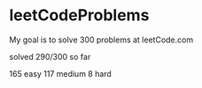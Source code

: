 # leetCodeProblems
My goal is to solve 300 problems at leetCode.com

solved 290/300 so far

165 easy
117 medium
8 hard
